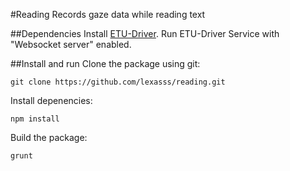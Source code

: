 #Reading
Records gaze data while reading text

##Dependencies
Install [ETU-Driver](http://www.sis.uta.fi/~csolsp/downloads.php?id=ETUDriver).
Run ETU-Driver Service with "Websocket server" enabled.

##Install and run
Clone the package using git:

    git clone https://github.com/lexasss/reading.git

Install depenencies:

    npm install

Build the package:

    grunt

